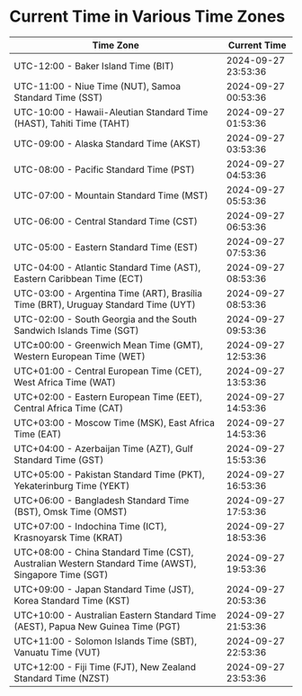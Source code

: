 # Current Time in Various Time Zones

| Time Zone | Current Time |
|-----------|--------------|
| UTC-12:00 - Baker Island Time (BIT) | 2024-09-27 23:53:36 |
| UTC-11:00 - Niue Time (NUT), Samoa Standard Time (SST) | 2024-09-27 00:53:36 |
| UTC-10:00 - Hawaii-Aleutian Standard Time (HAST), Tahiti Time (TAHT) | 2024-09-27 01:53:36 |
| UTC-09:00 - Alaska Standard Time (AKST) | 2024-09-27 03:53:36 |
| UTC-08:00 - Pacific Standard Time (PST) | 2024-09-27 04:53:36 |
| UTC-07:00 - Mountain Standard Time (MST) | 2024-09-27 05:53:36 |
| UTC-06:00 - Central Standard Time (CST) | 2024-09-27 06:53:36 |
| UTC-05:00 - Eastern Standard Time (EST) | 2024-09-27 07:53:36 |
| UTC-04:00 - Atlantic Standard Time (AST), Eastern Caribbean Time (ECT) | 2024-09-27 08:53:36 |
| UTC-03:00 - Argentina Time (ART), Brasília Time (BRT), Uruguay Standard Time (UYT) | 2024-09-27 08:53:36 |
| UTC-02:00 - South Georgia and the South Sandwich Islands Time (SGT) | 2024-09-27 09:53:36 |
| UTC±00:00 - Greenwich Mean Time (GMT), Western European Time (WET) | 2024-09-27 12:53:36 |
| UTC+01:00 - Central European Time (CET), West Africa Time (WAT) | 2024-09-27 13:53:36 |
| UTC+02:00 - Eastern European Time (EET), Central Africa Time (CAT) | 2024-09-27 14:53:36 |
| UTC+03:00 - Moscow Time (MSK), East Africa Time (EAT) | 2024-09-27 14:53:36 |
| UTC+04:00 - Azerbaijan Time (AZT), Gulf Standard Time (GST) | 2024-09-27 15:53:36 |
| UTC+05:00 - Pakistan Standard Time (PKT), Yekaterinburg Time (YEKT) | 2024-09-27 16:53:36 |
| UTC+06:00 - Bangladesh Standard Time (BST), Omsk Time (OMST) | 2024-09-27 17:53:36 |
| UTC+07:00 - Indochina Time (ICT), Krasnoyarsk Time (KRAT) | 2024-09-27 18:53:36 |
| UTC+08:00 - China Standard Time (CST), Australian Western Standard Time (AWST), Singapore Time (SGT) | 2024-09-27 19:53:36 |
| UTC+09:00 - Japan Standard Time (JST), Korea Standard Time (KST) | 2024-09-27 20:53:36 |
| UTC+10:00 - Australian Eastern Standard Time (AEST), Papua New Guinea Time (PGT) | 2024-09-27 21:53:36 |
| UTC+11:00 - Solomon Islands Time (SBT), Vanuatu Time (VUT) | 2024-09-27 22:53:36 |
| UTC+12:00 - Fiji Time (FJT), New Zealand Standard Time (NZST) | 2024-09-27 23:53:36 |
